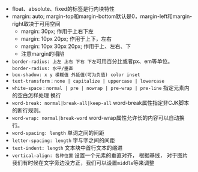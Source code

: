 - float、absolute、fixed的标签是行内块特性
- margin: auto; margin-top和margin-bottom默认是0，margin-left和margin-right取决于可用空间
    - margin: 30px; 作用于上右下左
    - margin: 10px 20px;  作用于上下，左右
    - margin: 10px 30px 20px;   作用于上、左右、下
    - 注意margin的塌陷
- `border-radius: 上左 上右 下右 下左`可用百分比或者px、em等单位。  `border-radius: 水平/垂直`
- `box-shadow: x y 模糊值 外延值(可为负值) color inset`
- `text-transform：none | capitalize | uppercase | lowercase`
- `white-space：normal | pre | nowrap | pre-wrap | pre-line`    指定元素内的空白怎样处理 换行
- `word-break: normal|break-all|keep-all`   word-break属性指定非CJK脚本的断行规则。
- `word-wrap: normal|break-word`            word-wrap属性允许长的内容可以自动换行。
- `word-spacing: length`    单词之间的间距
- `letter-spacing: length`  字与字之间的间距
- `text-indent: length`     文本块中首行文本的缩进
- `vertical-align: 各种位置`    设置一个元素的垂直对齐， 根据基线， 对于图片我们有时候在文字旁边没方正，我们可以设置`middle`等来调整